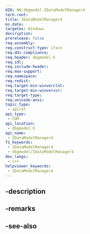 ```yaml
---
UID: NN:dbgmodel.IDataModelManager4
tech.root: 
title: IDataModelManager4
ms.date: 
targetos: Windows
description: 
prerelease: false
req.assembly: 
req.construct-type: iface
req.ddi-compliance: 
req.header: dbgmodel.h
req.idl: 
req.include-header: 
req.max-support: 
req.namespace: 
req.redist: 
req.target-min-winverclnt: 
req.target-min-winversvr: 
req.target-type: 
req.unicode-ansi: 
topic_type:
 - apiref
api_type:
 - COM
api_location:
 - dbgmodel.h
api_name:
 - IDataModelManager4
f1_keywords:
 - IDataModelManager4
 - dbgmodel/IDataModelManager4
dev_langs:
 - c++
helpviewer_keywords:
 - IDataModelManager4
---
```


## -description

## -remarks

## -see-also

